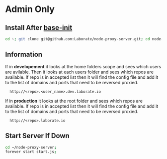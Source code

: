 # Admin Only

Install After [base-init](https://github.com/Laborate/base-init)
-----------------------------------------------------------------
```bash
cd ~; git clone git@github.com:Laborate/node-proxy-server.git; cd node-proxy-server; npm install;
```

Information
------------------------------
If in **developement** it looks at the home folders scope and sees which users are avilable. Then it looks
at each users folder and sees which repos are available. If repo is in accepted list then it will 
find the config file and add it to the list of domains and ports that need to be reversed proxied.

```
  http://<repo>.<user_name>.dev.laborate.io
```

If in **production** it looks at the root folder and sees which repos are available. 
If repo is in accepted list then it will find the config file and add it to the list of domains and ports
that need to be reversed proxied.

```
  http://<repo>.laborate.io
```

Start Server If Down
------------------------------
```bash
cd ~/node-proxy-server;
forever start start.js;
```
